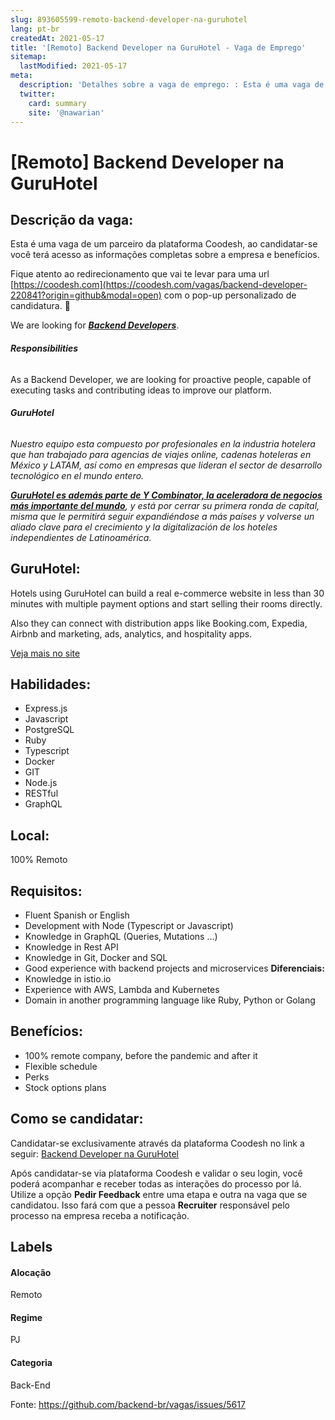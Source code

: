 ```yaml
---
slug: 893605599-remoto-backend-developer-na-guruhotel
lang: pt-br
createdAt: 2021-05-17
title: '[Remoto] Backend Developer na GuruHotel - Vaga de Emprego'
sitemap:
  lastModified: 2021-05-17
meta:
  description: 'Detalhes sobre a vaga de emprego: : Esta é uma vaga de um parceiro da plataforma Coodesh, ao candidatar-se você terá acesso as informações completas sobre a empresa e benefícios.  Fique atento ao redirecionamento que vai te levar para uma url [https://coodesh.com](https://coodesh.com/vagas/backend-developer-220841?origin=github&modal=open) com o pop-up personalizado de candidatura. 👋 <p>We are looking for <strong><em><ins>Backend Developers</ins></em></strong>.</p> <p></p> <h6><strong>Responsibilities</strong></h6> <p>As a Backend Developer, we are looking for proactive people, capable of executing tasks and contributing ideas to improve our platform.</p> <p></p> <h6><strong>GuruHotel</strong></h6> <p><em>Nuestro equipo esta compuesto por profesionales en la industria hotelera que han trabajado para agencias de viajes online, cadenas hoteleras en México y LATAM, así como en empresas que lideran el sector de desarrollo tecnológico en el mundo entero.</em></p> <p></p> <p><strong><em><ins>GuruHotel es además parte de Y Combinator, la aceleradora de negocios más importante del mundo</ins></em></strong><em>, y está por cerrar su primera ronda de capital, misma que le permitirá seguir expandiéndose a más países y volverse un aliado clave para el crecimiento y la digitalización de los hoteles independientes de Latinoamérica.</em></p>'
  twitter:
    card: summary
    site: '@nawarian'
---
```


# [Remoto] Backend Developer na GuruHotel

## Descrição da vaga: 
Esta é uma vaga de um parceiro da plataforma Coodesh, ao candidatar-se você terá acesso as informações completas sobre a empresa e benefícios.


Fique atento ao redirecionamento que vai te levar para uma url [https://coodesh.com](https://coodesh.com/vagas/backend-developer-220841?origin=github&modal=open) com o pop-up personalizado de candidatura. 👋
<p>We are looking for <strong><em><ins>Backend  Developers</ins></em></strong>.</p>
<p></p>
<h6><strong>Responsibilities</strong></h6>
<p>As a Backend Developer, we are looking for proactive people, capable of executing tasks and contributing ideas to improve our platform.</p>
<p></p>
<h6><strong>GuruHotel</strong></h6>
<p><em>Nuestro equipo esta compuesto por profesionales en la industria hotelera que han trabajado para agencias de viajes online, cadenas hoteleras en México y LATAM, así como en empresas que lideran el sector de desarrollo tecnológico en el mundo entero.</em></p>
<p></p>
<p><strong><em><ins>GuruHotel es además parte de Y Combinator, la aceleradora de negocios más importante del mundo</ins></em></strong><em>, y está por cerrar su primera ronda de capital, misma que le permitirá seguir expandiéndose a más países y volverse un aliado clave para el crecimiento y la digitalización de los hoteles independientes de Latinoamérica.</em></p>

## GuruHotel: 
 <p>Hotels using GuruHotel can build a real e-commerce website in less than 30 minutes with multiple payment options and start selling their rooms directly.&nbsp;</p>

<p>Also they can connect with distribution apps like Booking.com, Expedia, Airbnb and marketing, ads, analytics, and hospitality apps.</p><a href='https://coodesh.com/empresas/guruhotel'>Veja mais no site</a>

 ## Habilidades: 
 - Express.js 
- Javascript 
- PostgreSQL 
- Ruby 
- Typescript 
- Docker 
- GIT 
- Node.js 
- RESTful 
- GraphQL
## Local: 
 100% Remoto
## Requisitos: 
 - Fluent Spanish or English 
- Development with Node (Typescript or Javascript) 
- Knowledge in GraphQL (Queries, Mutations ...) 
- Knowledge in Rest API 
- Knowledge in Git, Docker and SQL 
- Good experience with backend projects and microservices
**Diferenciais:** 
 - Knowledge in istio.io 
- Experience with AWS, Lambda and Kubernetes 
- Domain in another programming language like Ruby, Python or Golang 
## Benefícios: 
 - 100% remote company, before the pandemic and after it 
- Flexible schedule 
- Perks 
- Stock options plans
## Como se candidatar:
Candidatar-se exclusivamente através da plataforma Coodesh no link a seguir: [Backend Developer na GuruHotel](https://coodesh.com/vagas/backend-developer-220841?origin=github&modal=open)


Após candidatar-se via plataforma Coodesh e validar o seu login, você poderá acompanhar e receber todas as interações do processo por lá. Utilize a opção <b>Pedir Feedback</b> entre uma etapa e outra na vaga que se candidatou. Isso fará com que a pessoa <b>Recruiter</b> responsável pelo processo na empresa receba a notificação.
## Labels
#### Alocação
Remoto
#### Regime
PJ
#### Categoria
Back-End

Fonte: https://github.com/backend-br/vagas/issues/5617
